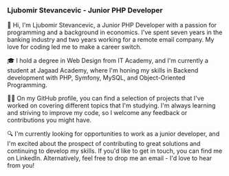 ### Ljubomir Stevancevic - Junior PHP Developer

👋 Hi, I'm Ljubomir Stevancevic, a Junior PHP Developer with a passion for programming and a background in economics. I've spent seven years in the banking industry and two years working for a remote email company. My love for coding led me to make a career switch.

🎓 I hold a degree in Web Design from IT Academy, and I'm currently a student at Jagaad Academy, where I'm honing my skills in Backend development with PHP, Symfony, MySQL, and Object-Oriented Programming.

👨‍💻 On my GitHub profile, you can find a selection of projects that I've worked on covering different topics that I'm studying. I'm always learning and striving to improve my code, so I welcome any feedback or contributions you might have.

🔍 I'm currently looking for opportunities to work as a junior developer, and I'm excited about the prospect of contributing to great solutions and continuing to develop my skills. If you'd like to get in touch, you can find me on LinkedIn. Alternatively, feel free to drop me an email - I'd love to hear from you!


